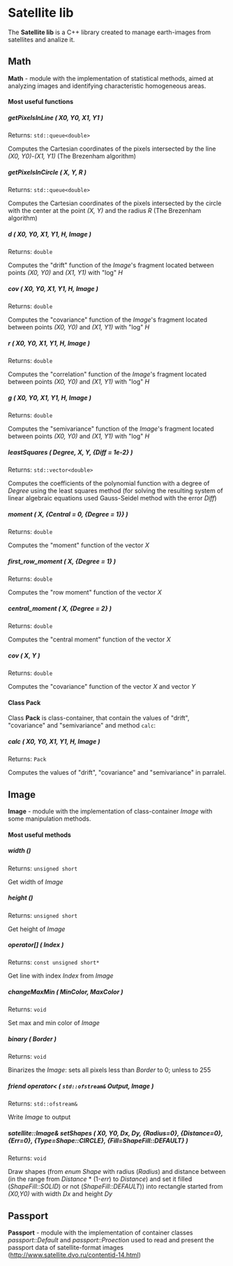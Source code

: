 # Satellite lib

The **Satellite lib** is a C++ library created to manage earth-images from satellites and analize it.

## Math

**Math** - module with the implementation of statistical methods, aimed at analyzing images and identifying characteristic homogeneous areas.

#### Most useful functions

##### getPixelsInLine ( X0, Y0, X1, Y1 )

Returns: ``std::queue<double>``

Computes the Cartesian coordinates of the pixels intersected by the line *(X0, Y0)*-*(X1, Y1)* (The Brezenham algorithm)

##### getPixelsInCircle ( X, Y, R )

Returns: ``std::queue<double>``

Computes the Cartesian coordinates of the pixels intersected by the circle with the center at the point *(X, Y)* and the radius *R* (The Brezenham algorithm)

##### d ( X0, Y0, X1, Y1, H, Image )

Returns: ``double``

Computes the "drift" function of the *Image*'s fragment located between points *(X0, Y0)* and *(X1, Y1)* with "log" *H*

##### cov ( X0, Y0, X1, Y1, H, Image )

Returns: ``double``

Computes the "covariance" function of the *Image*'s fragment located between points *(X0, Y0)* and *(X1, Y1)* with "log" *H*

##### r ( X0, Y0, X1, Y1, H, Image )

Returns: ``double``

Computes the "correlation" function of the *Image*'s fragment located between points *(X0, Y0)* and *(X1, Y1)* with "log" *H*

##### g ( X0, Y0, X1, Y1, H, Image )

Returns: ``double``

Computes the "semivariance" function of the *Image*'s fragment located between points *(X0, Y0)* and *(X1, Y1)* with "log" *H*

##### leastSquares ( Degree, X, Y, {Diff = 1e-2} )

Returns: ``std::vector<double>``

Computes the coefficients of the polynomial function with a degree of *Degree* using the least squares method (for solving the resulting system of linear algebraic equations used Gauss-Seidel method with the error *Diff*)

##### moment ( X, {Central = 0, {Degree = 1}} )

Returns: ``double``

Computes the "moment" function of the vector *X*

##### first_row_moment ( X, {Degree = 1} )

Returns: ``double``

Computes the "row moment" function of the vector *X*

##### central_moment ( X, {Degree = 2} )

Returns: ``double``

Computes the "central moment" function of the vector *X*

##### cov ( X, Y )

Returns: ``double``

Computes the "covariance" function of the vector *X* and vector *Y*

#### Class Pack

Class **Pack** is class-container, that contain the values of "drift", "covariance" and "semivariance" and method ``calc``:

##### calc ( X0, Y0, X1, Y1, H, Image )

Returns: ``Pack``

Computes the values of "drift", "covariance" and "semivariance" in parralel.

## Image

**Image** - module with the implementation of class-container *Image* with some manipulation methods.

#### Most useful methods

##### width ()

Returns: ``unsigned short``

Get width of *Image*

##### height ()

Returns: ``unsigned short``

Get height of *Image*

##### operator\[\] ( Index )

Returns: ``const unsigned short*``

Get line with index *Index* from *Image*

##### changeMaxMin ( MinColor, MaxColor )

Returns: ``void``

Set max and min color of *Image*

##### binary ( Border )

Returns: ``void``

Binarizes the *Image*: sets all pixels less than *Border* to 0; unless to 255

##### friend operator< ( ``std::ofstream&`` Output, Image )

Returns: ``std::ofstream&``

Write *Image* to output

##### satellite::Image& setShapes ( X0, Y0, Dx, Dy, {Radius=0}, {Distance=0}, {Err=0}, {Type=Shape::CIRCLE}, {Fill=ShapeFill::DEFAULT} )

Returns: ``void``

Draw shapes (from *enum Shape* with radius (*Radius*) and distance between (in the range from *Distance* \* (1-*err*) to *Distance*) and set it filled (*ShapeFill::SOLID*) or not (*ShapeFill::DEFAULT*)) into rectangle started from *(X0,Y0)* with width *Dx* and height *Dy*

## Passport

**Passport** - module with the implementation of container classes *passport::Default* and *passport::Proection* used to read and present the passport data of satellite-format images (http://www.satellite.dvo.ru/contentid-14.html)
